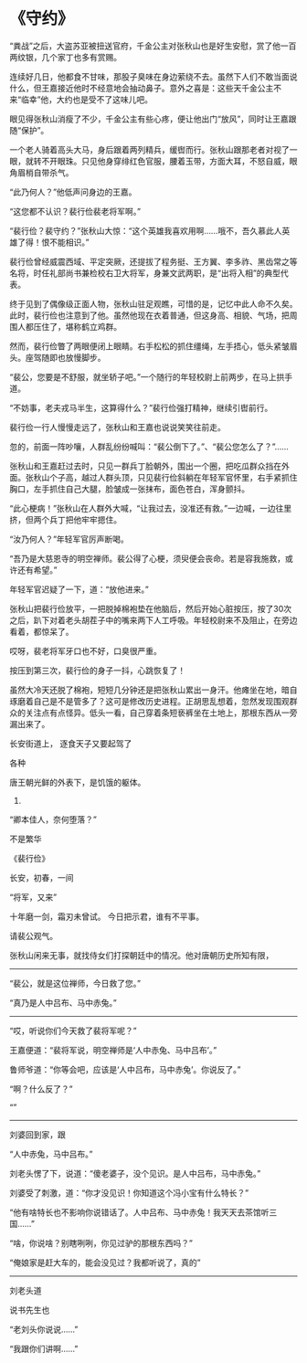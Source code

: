 # 《守约》

“粪战”之后，大盗苏亚被扭送官府，千金公主对张秋山也是好生安慰，赏了他一百两纹银，几个家丁也多有赏赐。

连续好几日，他都食不甘味，那股子臭味在身边萦绕不去。虽然下人们不敢当面说什么，但王嘉接近他时不经意地会抽动鼻子。意外之喜是：这些天千金公主不来“临幸”他，大约也是受不了这味儿吧。

眼见得张秋山消瘦了不少，千金公主有些心疼，便让他出门“放风”，同时让王嘉跟随“保护”。

一个老人骑着高头大马，身后跟着两列精兵，缓辔而行。张秋山跟那老者对视了一眼，就转不开眼珠。只见他身穿绯红色官服，腰着玉带，方面大耳，不怒自威，眼角眉梢自带杀气。

“此乃何人？”他低声问身边的王嘉。

“这您都不认识？裴行俭裴老将军啊。”

“裴行俭？裴守约？”张秋山大惊：“这个英雄我喜欢用啊……哦不，吾久慕此人英雄了得！恨不能相识。”

裴行俭曾经威震西域、平定突厥，还提拔了程务挺、王方翼、李多祚、黑齿常之等名将，时任礼部尚书兼检校右卫大将军，身兼文武两职，是“出将入相”的典型代表。

终于见到了偶像级正面人物，张秋山驻足观瞧，可惜的是，记忆中此人命不久矣。此时，裴行俭也注意到了他。虽然他现在衣着普通，但这身高、相貌、气场，把周围人都压住了，堪称鹤立鸡群。

然而，裴行俭瞥了两眼便闭上眼睛。右手松松的抓住缰绳，左手捂心，低头紧皱眉头。座驾随即也放慢脚步。

“裴公，您要是不舒服，就坐轿子吧。”一个随行的年轻校尉上前两步，在马上拱手道。

“不妨事，老夫戎马半生，这算得什么？”裴行俭强打精神，继续引辔前行。

裴行俭一行人慢慢走远了，张秋山和王嘉也说说笑笑往前走。

忽的，前面一阵吵嚷，人群乱纷纷喊叫：“裴公倒下了。”、“裴公您怎么了？”……

张秋山和王嘉赶过去时，只见一群兵丁脸朝外，围出一个圈，把吃瓜群众挡在外面。张秋山个子高，越过人群头顶，只见裴行俭斜躺在年轻军官怀里，右手紧抓住胸口，左手抓住自己大腿，脸皱成一张抹布，面色苍白，浑身颤抖。

“此心梗病！”张秋山在人群外大喊，“让我过去，没准还有救。”一边喊，一边往里挤，但两个兵丁把他牢牢摁住。

“汝乃何人？”年轻军官厉声断喝。

“吾乃是大慈恩寺的明空禅师。裴公得了心梗，须臾便会丧命。若是容我施救，或许还有希望。”

年轻军官迟疑了一下，道：“放他进来。”

张秋山把裴行俭放平，一把脱掉棉袍垫在他脑后，然后开始心脏按压，按了30次之后，趴下对着老头胡茬子中的嘴来两下人工呼吸。年轻校尉来不及阻止，在旁边看着，都惊呆了。

哎呀，裴老将军牙口也不好，口臭很严重。

按压到第三次，裴行俭的身子一抖，心跳恢复了！

虽然大冷天还脱了棉袍，短短几分钟还是把张秋山累出一身汗。他瘫坐在地，暗自琢磨着自己是不是管多了？这可是修改历史进程。正胡思乱想着，忽然发现围观群众的关注点有点怪异。低头一看，自己穿着条短亵裤坐在土地上，那根东西从一旁漏出来了。

长安街道上，
逐食天子又要起驾了

各种

唐王朝光鲜的外表下，是饥饿的躯体。

1. 
“卿本佳人，奈何堕落？”

不是繁华

《裴行俭》

长安，初春，一间

“将军，又来”

十年磨一剑，霜刃未曾试。
今日把示君，谁有不平事。

请裴公观气。

张秋山闲来无事，就找侍女们打探朝廷中的情况。他对唐朝历史所知有限，


---

“裴公，就是这位禅师，今日救了您。”

“真乃是人中吕布、马中赤兔。”

---

“哎，听说你们今天救了裴将军呢？”


王嘉便道：“裴将军说，明空禅师是‘人中赤兔、马中吕布’。”

鲁师爷道：“你等会吧，应该是‘人中吕布，马中赤兔’。你说反了。”

“啊？什么反了？”

“”

---

刘婆回到家，跟

“人中赤兔，马中吕布。”

刘老头愣了下，说道：“傻老婆子，没个见识。是人中吕布，马中赤兔。”

刘婆受了刺激，道：“你才没见识！你知道这个冯小宝有什么特长？”

“他有啥特长也不影响你说错话了。人中吕布、马中赤兔！我天天去茶馆听三国……”

“啥，你说啥？别瞎咧咧，你见过驴的那根东西吗？”

“俺娘家是赶大车的，能会没见过？我都听说了，真的”

---


刘老头道

说书先生也

“老刘头你说说……”

“我跟你们讲啊……”
